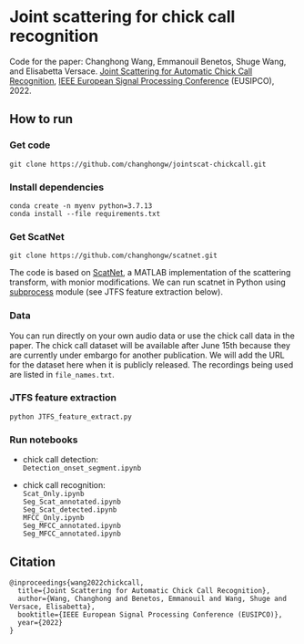 # Joint scattering for chick call recognition

Code for the paper: Changhong Wang, Emmanouil Benetos, Shuge Wang, and Elisabetta Versace. [Joint Scattering for Automatic Chick Call Recognition](https://changhongw.github.io/publications/EUSIPCO22_chick_call_recognition.pdf), [IEEE European Signal Processing Conference](https://2022.eusipco.org/) (EUSIPCO), 2022.

## How to run
### Get code
`git clone https://github.com/changhongw/jointscat-chickcall.git`

### Install dependencies
`conda create -n myenv python=3.7.13`<br>
`conda install --file requirements.txt`

### Get ScatNet
`git clone https://github.com/changhongw/scatnet.git`<br>

The code is based on [ScatNet](https://www.di.ens.fr/data/software/scatnet/), a MATLAB implementation of the scattering transform, with monior modifications. We can run scatnet in Python using [subprocess](https://docs.python.org/3/library/subprocess.html) module (see JTFS feature extraction below). 

### Data
You can run directly on your own audio data or use the chick call data in the paper. The chick call dataset will be available after June 15th because they are currently under embargo for another publication. We will add the URL for the dataset here when it is publicly released. The recordings being used are listed in `file_names.txt`.

### JTFS feature extraction
`python JTFS_feature_extract.py`

### Run notebooks
- chick call detection: <br>
`Detection_onset_segment.ipynb`

- chick call recognition:  <br>
`Scat_Only.ipynb` <br>
`Seg_Scat_annotated.ipynb` <br>
`Seg_Scat_detected.ipynb` <br>
`MFCC_Only.ipynb` <br>
`Seg_MFCC_annotated.ipynb` <br>
`Seg_MFCC_annotated.ipynb` <br>

## Citation
```
@inproceedings{wang2022chickcall,
  title={Joint Scattering for Automatic Chick Call Recognition},
  author={Wang, Changhong and Benetos, Emmanouil and Wang, Shuge and Versace, Elisabetta},
  booktitle={IEEE European Signal Processing Conference (EUSIPCO)},
  year={2022}
}
```
